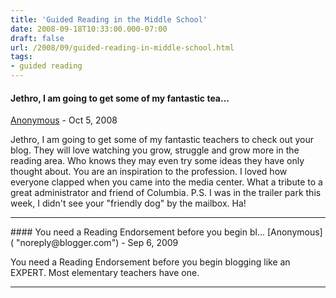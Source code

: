 ```yaml
---
title: 'Guided Reading in the Middle School'
date: 2008-09-18T10:33:00.000-07:00
draft: false
url: /2008/09/guided-reading-in-middle-school.html
tags: 
- guided reading
---
```


#### Jethro, I am going to get some of my fantastic tea...
[Anonymous]( "noreply@blogger.com") - <time datetime="2008-10-10T22:35:00.000-07:00">Oct 5, 2008</time>

Jethro, I am going to get some of my fantastic teachers to check out your blog. They will love watching you grow, struggle and grow more in the reading area. Who knows they may even try some ideas they have only thought about. You are an inspiration to the profession. I loved how everyone clapped when you came into the media center. What a tribute to a great administrator and friend of Columbia. P.S. I was in the trailer park this week, I didn't see your "friendly dog" by the mailbox. Ha!
<hr />
#### You need a Reading Endorsement before you begin bl...
[Anonymous]( "noreply@blogger.com") - <time datetime="2009-09-19T08:16:22.783-07:00">Sep 6, 2009</time>

You need a Reading Endorsement before you begin blogging like an EXPERT. Most elementary teachers have one.
<hr />
